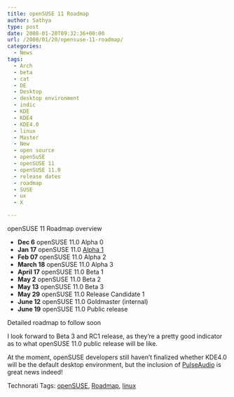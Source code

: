 ```yaml
---
title: openSUSE 11 Roadmap
author: Sathya
type: post
date: 2008-01-20T09:32:36+00:00
url: /2008/01/20/opensuse-11-roadmap/
categories:
  - News
tags:
  - Arch
  - beta
  - cat
  - DE
  - Desktop
  - desktop environment
  - indic
  - KDE
  - KDE4
  - KDE4.0
  - linux
  - Master
  - New
  - open source
  - openSuSE
  - openSUSE 11
  - openSUSE 11.0
  - release dates
  - roadmap
  - SUSE
  - ux
  - X

---
```

openSUSE 11 Roadmap overview 

  * **Dec 6** openSUSE 11.0 Alpha 0 
  * **Jan 17** openSUSE 11.0 <a href="https://software.opensuse.org/developer" class="external text" title="https://software.opensuse.org/developer" rel="nofollow">Alpha 1</a> 
  * **Feb 07** openSUSE 11.0 Alpha 2 
  * **March 18** openSUSE 11.0 Alpha 3 
  * **April 17** openSUSE 11.0 Beta 1 
  * **May 2** openSUSE 11.0 Beta 2 
  * **May 13** openSUSE 11.0 Beta 3 
  * **May 29** openSUSE 11.0 Release Candidate 1 
  * **June 12** openSUSE 11.0 Goldmaster (internal) 
  * **June 19** openSUSE 11.0 Public release 

Detailed roadmap to follow soon

I look forward to Beta 3 and RC1 release, as they&#8217;re a pretty good indicator as to what openSUSE 11.0 public release will be like.

At the moment, openSUSE developers still haven&#8217;t finalized whether KDE4.0 will be the default desktop environment, but the inclusion of [PulseAudio][1] is great news indeed!

Technorati Tags: <a class="performancingtags" href="https://technorati.com/tag/openSUSE" rel="tag">openSUSE</a>, <a class="performancingtags" href="https://technorati.com/tag/Roadmap" rel="tag">Roadmap</a>, <a class="performancingtags" href="https://technorati.com/tag/linux" rel="tag">linux</a>

 [1]: https://en.wikipedia.org/wiki/PulseAudio
